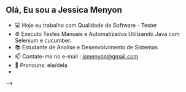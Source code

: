 ## Olá, Eu sou a Jessica Menyon

- 💻 Hoje eu trabalho com Qualidade de Software - Tester 
- ⚙ Executo Testes Manuais e Automatizados Utilizando Java com Selenium e cucumber. 
- 📚 Estudante de Analise e Desenvolvimento de Sistemas
- 📫 Contate-me no e-mail : jsmenyon@gmail.com
- 👑 Pronouns: ela/dela
- 
-->
